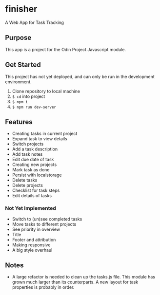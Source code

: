 # finisher
A Web App for Task Tracking

## Purpose
This app is a project for the Odin Project Javascript module.

## Get Started
This project has not yet deployed, and can only be run in the development environment.
1. Clone repository to local machine
1. `$ cd` into project
1. `$ npm i`
1. `$ npm run dev-server`


## Features
- Creating tasks in current project
- Expand task to view details
- Switch projects
- Add a task description
- Add task notes
- Edit due date of task
- Creating new projects
- Mark task as done
- Persist with localstorage
- Delete tasks
- Delete projects
- Checklist for task steps
- Edit details of tasks

### Not Yet Implemented
- Switch to (un)see completed tasks
- Move tasks to different projects
- See priority in overview
- Title
- Footer and attribution
- Making responsive
- A big style overhaul

## Notes
- A large refactor is needed to clean up the tasks.js file. This module has grown much 
  larger than its counterparts. A new layout for task properties is probably in order.